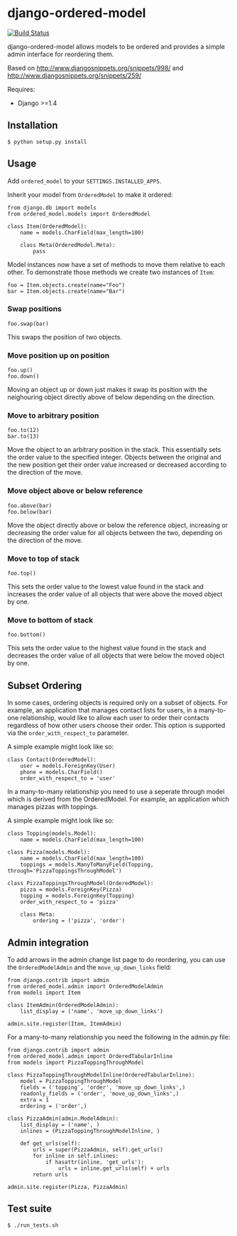 django-ordered-model
====================

[![Build Status](https://secure.travis-ci.org/bfirsh/django-ordered-model.png?branch=master)](https://travis-ci.org/bfirsh/django-ordered-model)

django-ordered-model allows models to be ordered and provides a simple admin
interface for reordering them.

Based on http://www.djangosnippets.org/snippets/998/ and
http://www.djangosnippets.org/snippets/259/

Requires:

  * Django >=1.4

Installation
------------

    $ python setup.py install

Usage
-----

Add `ordered_model` to your `SETTINGS.INSTALLED_APPS`.

Inherit your model from `OrderedModel` to make it ordered:

    from django.db import models
    from ordered_model.models import OrderedModel

    class Item(OrderedModel):
        name = models.CharField(max_length=100)

        class Meta(OrderedModel.Meta):
            pass

Model instances now have a set of methods to move them relative to each other.
To demonstrate those methods we create two instances of `Item`:

    foo = Item.objects.create(name="Foo")
    bar = Item.objects.create(name="Bar")

### Swap positions

    foo.swap(bar)

This swaps the position of two objects.

### Move position up on position

    foo.up()
    foo.down()

Moving an object up or down just makes it swap its position with the neighouring
object directly above of below depending on the direction.

### Move to arbitrary position

    foo.to(12)
    bar.to(13)

Move the object to an arbitrary position in the stack. This essentially sets the
order value to the specified integer. Objects between the original and the new
position get their order value increased or decreased according to the direction
of the move.

### Move object above or below reference

    foo.above(bar)
    foo.below(bar)

Move the object directly above or below the reference object, increasing or
decreasing the order value for all objects between the two, depending on the
direction of the move.

### Move to top of stack

    foo.top()

This sets the order value to the lowest value found in the stack and increases
the order value of all objects that were above the moved object by one.

### Move to bottom of stack

    foo.bottom()

This sets the order value to the highest value found in the stack and decreases
the order value of all objects that were below the moved object by one.

## Subset Ordering

In some cases, ordering objects is required only on a subset of objects. For example,
an application that manages contact lists for users, in a many-to-one relationship,
would like to allow each user to order their contacts regardless of how other users
choose their order. This option is supported via the `order_with_respect_to` parameter.

A simple example might look like so:

    class Contact(OrderedModel):
        user = models.ForeignKey(User)
        phone = models.CharField()
        order_with_respect_to = 'user'

In a many-to-many relationship you need to use a seperate through model which is derived from the OrderedModel.
For example, an application which manages pizzas with toppings.

A simple example might look like so:

    class Topping(models.Model):
        name = models.CharField(max_length=100)

    class Pizza(models.Model):
        name = models.CharField(max_length=100)
        toppings = models.ManyToManyField(Topping, through='PizzaToppingsThroughModel')

    class PizzaToppingsThroughModel(OrderedModel):
        pizza = models.ForeignKey(Pizza)
        topping = models.ForeignKey(Topping)
        order_with_respect_to = 'pizza'

        class Meta:
            ordering = ('pizza', 'order')

Admin integration
-----------------

To add arrows in the admin change list page to do reordering, you can use the
`OrderedModelAdmin` and the `move_up_down_links` field:

    from django.contrib import admin
    from ordered_model.admin import OrderedModelAdmin
    from models import Item

    class ItemAdmin(OrderedModelAdmin):
        list_display = ('name', 'move_up_down_links')

    admin.site.register(Item, ItemAdmin)


For a many-to-many relationship you need the following in the admin.py file:

    from django.contrib import admin
    from ordered_model.admin import OrderedTabularInline
    from models import PizzaToppingThroughModel   

    class PizzaToppingThroughModelInline(OrderedTabularInline):
        model = PizzaToppingThroughModel
        fields = ('topping', 'order', 'move_up_down_links',)
        readonly_fields = ('order', 'move_up_down_links',)
        extra = 1
        ordering = ('order',)

    class PizzaAdmin(admin.ModelAdmin):
        list_display = ('name', )
        inlines = (PizzaToppingThroughModelInline, )

        def get_urls(self):
            urls = super(PizzaAdmin, self).get_urls()
            for inline in self.inlines:
                if hasattr(inline, 'get_urls'):
                    urls = inline.get_urls(self) + urls
            return urls            

    admin.site.register(Pizza, PizzaAdmin)
            
Test suite
----------

    $ ./run_tests.sh

